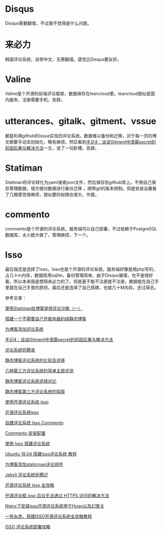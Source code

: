 # Disqus
Disqus需要翻墙，不过我不觉得是什么问题。

# 来必力
韩国评论系统，自带中文，无需翻墙。感觉比Disqus要友好。

# Valine
Valine是个开源的前端评论框架，数据保存在leancloud里。leancloud貌似是国内服务，注册需要手机，告辞。

# utterances、gitalk、gitment、vssue
都是利用github的issue实现的评论系统。数据难以备份和迁移，对于每一页的博文都要手动去初始化，略有麻烦。然后看到[手记4：谈谈Gitment中泄露secret的前因后果与解决方法](https://aimingoo.github.io/1-1722.html)一文，说了一句卧槽，告辞。

# Statiman
Statiman将评论转化为yaml或者json文件，然后保存到github库上。不用自己保存管理数据，很方便对数据进行备份迁移 ，顺带git的版本控制。但是安装设置看了几眼感觉很麻烦，貌似要的权限也很大，作罢。

# commento
commento是个开源的评论系统，服务端可以自己部署，不过依赖于PostgreSQL数据库，太小题大做了，管理麻烦，下一个。

# Isso
最后我还是选择了Isso。Isso也是个开源的评论系统，服务端好像是用php写的，占几十m内存，数据库用sqlite，备份管理简单。由于Disqus被墙，也不是很好看，所以本来我是想用来必力的了。但是基于能不注册就不注册，数据能在自己手里就在自己手里的原则，最后还是选择了自己搭建，也就几十M内存，还过得去。

参考文章：

[使用Statiman给博客提供评论功能（一）](https://changhungtao.github.io/%E6%8A%80%E6%9C%AF/2019/02/25/%E4%BD%BF%E7%94%A8Statiman%E7%BB%99%E5%8D%9A%E5%AE%A2%E6%8F%90%E4%BE%9B%E8%AF%84%E8%AE%BA%E5%8A%9F%E8%83%BD.html)

[搭建一个不需要自己开服务器的纯静态博客](https://liriansu.com/posts/2019-11-19-build-a-staic-blog/)

[为博客添加评论系统](https://kaffa.im/add-comments-system-to-my-blog.html)

[手记4：谈谈Gitment中泄露secret的前因后果与解决方法](https://aimingoo.github.io/1-1722.html)

[评论系统折腾录](https://www.fengkx.top/post/comment-system/)

[静态博客评论系统的比较及选择](https://weiweitop.fun/2019/08/10/%E9%9D%99%E6%80%81%E5%8D%9A%E5%AE%A2%E8%AF%84%E8%AE%BA%E7%B3%BB%E7%BB%9F%E7%9A%84%E6%AF%94%E8%BE%83%E5%8F%8A%E9%80%89%E6%8B%A9/)

[几种第三方评论系统的简单主观评测](http://sappharuhi.xyz/2018/05/06/%E5%87%A0%E7%A7%8D%E7%AC%AC%E4%B8%89%E6%96%B9%E8%AF%84%E8%AE%BA%E7%B3%BB%E7%BB%9F%E7%9A%84%E7%AE%80%E5%8D%95%E4%B8%BB%E8%A7%82%E8%AF%84%E6%B5%8B/)

[静态博客评论系统选择对比](http://einverne.github.io/post/2018/05/blog-comment-system.html)

[静态博客第三方评论系统的探索](https://blog.tangxiaozhu.com/15458303913069.html)

[使用开源评论系统 isso](https://kaitohh.com/isso-configuration/)

[开源评论系统isso](https://youendless.com/post/isso/)

[自建评论系统 Isso Commento](https://kaix.in/0001/self-hosted-isso-commento)

[Commento 安装配置](https://networm.me/2019/08/04/commento-install/#commento-login-box-container)

[使用 Isso 搭建评论系统](https://www.practicemp.com/2018/09/isso.html)

[Ubuntu 18.04 搭建Isso评论系统 教程](https://www.omega.im/251/)

[为博客添加staticman评论组件](https://dark-wind.github.io/ruby/blog-comment-with-staticman/)

[Jekyll 评论系统折腾记](https://erl.im/blog/the-jekyll-comment-system)

[开源评论系统 Isso 全攻略](https://zhangnew.com/isso-open-source-comment-system.html)

[开源评论框 isso 后台无法通过 HTTPS 访问的解决方法](https://roriri.one/2019/10/06/isso-https/)

[Nginx下安装isso开源评论系统用于Hugo以及幻景关](https://jesselau.com/install-isso-nginx-hugo/)

[一劳永逸，搭建ISSO开源评论系统全攻略教程](https://www.hscbook.com/article/isso-comment/)

[ISSO 评论系统部署攻略](http://yangyingming.com/article/426/)